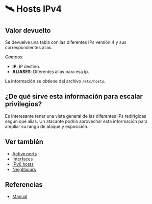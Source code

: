 # 🛰️ Hosts IPv4

## Valor devuelto
Se devuelve una tabla con las diferentes IPs versión 4 y sus correspondientes alias.

*Campos*:
- **IP**: IP destino.
- **ALIASES**: Diferentes alias para esa ip.

La información se obtiene del archivo `/etc/hosts`.

## ¿De qué sirve esta información para escalar privilegios?
Es interesante tener una vista general de las diferentes IPs redirigidas según qué alias. Un atacante podría aprovechar esta información para ampliar su rango de ataque y exposición.

## Ver también
- [Active ports](ports)
- [Interfaces](interfaces)
- [IPv6 hosts](ipv6)
- [Neighbours](neighbours)

## Referencias
- [Manual](https://man7.org/linux/man-pages/man5/hosts.5.html)